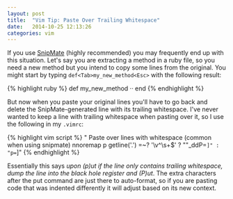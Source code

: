 ```yaml
---
layout: post
title:  "Vim Tip: Paste Over Trailing Whitespace"
date:   2014-10-25 12:13:26
categories: vim
---
```

If you use [SnipMate](https://github.com/garbas/vim-snipmate) (highly
recommended) you may frequently end up with this situation. Let's say you are
extracting a method in a ruby file, so you need a new
method but you intend to copy some lines from the original.
You might start by typing `def<Tab>my_new_method<Esc>` with the following result:

{% highlight ruby %}
def my_new_method
··
end
{% endhighlight %}

But now when you paste your original lines you'll have to go back and delete
the SnipMate-generated line with its trailing whitespace. I've never wanted to keep
a line with trailing whitespace when pasting over it, so I use the following
in my `.vimrc`:

{% highlight vim script %}
" Paste over lines with whitespace (common when using snipmate)
nnoremap <expr> p getline('.') =~? '\v^\s+$' ? "\"_ddP=`]" : "p=`]"
{% endhighlight %}

Essentially this says *upon (p)ut if the line only contains trailing whitespace,
dump the line into the black hole register and (P)ut*. The extra characters
after the put command are just there to auto-format, so if you are pasting code
that was indented differently it will adjust based on its new context.
